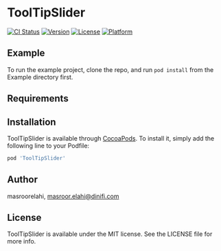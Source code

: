 # ToolTipSlider

[![CI Status](https://img.shields.io/travis/masroorelahi/ToolTipSlider.svg?style=flat)](https://travis-ci.org/masroorelahi/ToolTipSlider)
[![Version](https://img.shields.io/cocoapods/v/ToolTipSlider.svg?style=flat)](https://cocoapods.org/pods/ToolTipSlider)
[![License](https://img.shields.io/cocoapods/l/ToolTipSlider.svg?style=flat)](https://cocoapods.org/pods/ToolTipSlider)
[![Platform](https://img.shields.io/cocoapods/p/ToolTipSlider.svg?style=flat)](https://cocoapods.org/pods/ToolTipSlider)

## Example

To run the example project, clone the repo, and run `pod install` from the Example directory first.

## Requirements

## Installation

ToolTipSlider is available through [CocoaPods](https://cocoapods.org). To install
it, simply add the following line to your Podfile:

```ruby
pod 'ToolTipSlider'
```

## Author

masroorelahi, masroor.elahi@dinifi.com

## License

ToolTipSlider is available under the MIT license. See the LICENSE file for more info.
